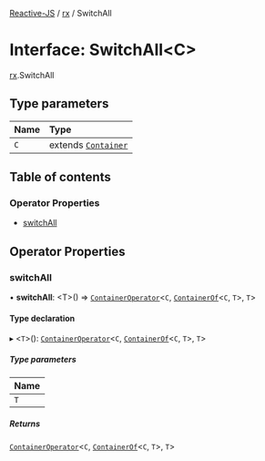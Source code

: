 [Reactive-JS](../README.md) / [rx](../modules/rx.md) / SwitchAll

# Interface: SwitchAll<C\>

[rx](../modules/rx.md).SwitchAll

## Type parameters

| Name | Type |
| :------ | :------ |
| `C` | extends [`Container`](containers.Container.md) |

## Table of contents

### Operator Properties

- [switchAll](rx.SwitchAll.md#switchall)

## Operator Properties

### switchAll

• **switchAll**: <T\>() => [`ContainerOperator`](../modules/containers.md#containeroperator)<`C`, [`ContainerOf`](../modules/containers.md#containerof)<`C`, `T`\>, `T`\>

#### Type declaration

▸ <`T`\>(): [`ContainerOperator`](../modules/containers.md#containeroperator)<`C`, [`ContainerOf`](../modules/containers.md#containerof)<`C`, `T`\>, `T`\>

##### Type parameters

| Name |
| :------ |
| `T` |

##### Returns

[`ContainerOperator`](../modules/containers.md#containeroperator)<`C`, [`ContainerOf`](../modules/containers.md#containerof)<`C`, `T`\>, `T`\>
